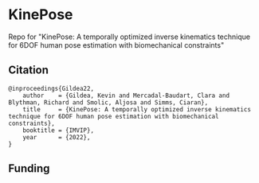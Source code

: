 # KinePose
Repo for "KinePose: A temporally optimized inverse kinematics technique for 6DOF human pose estimation with biomechanical constraints"





## Citation
```
@inproceedings{Gildea22,
    author    = {Gildea, Kevin and Mercadal-Baudart, Clara and Blythman, Richard and Smolic, Aljosa and Simms, Ciaran},
    title     = {KinePose: A temporally optimized inverse kinematics technique for 6DOF human pose estimation with biomechanical constraints},
    booktitle = {IMVIP},
    year      = {2022},
}
```

## Funding
